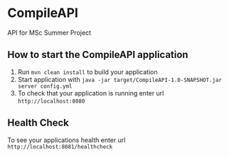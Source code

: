 # CompileAPI

API for MSc Summer Project

How to start the CompileAPI application
---

1. Run `mvn clean install` to build your application
1. Start application with `java -jar target/CompileAPI-1.0-SNAPSHOT.jar server config.yml`
1. To check that your application is running enter url `http://localhost:8080`

Health Check
---

To see your applications health enter url `http://localhost:8081/healthcheck`

